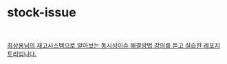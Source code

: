 # stock-issue

<br>

[최상용님의 재고시스템으로 알아보는 동시성이슈 해결방법 강의를 듣고 실습한 레포지토리입니다.](https://www.inflearn.com/course/%EB%8F%99%EC%8B%9C%EC%84%B1%EC%9D%B4%EC%8A%88-%EC%9E%AC%EA%B3%A0%EC%8B%9C%EC%8A%A4%ED%85%9C)
